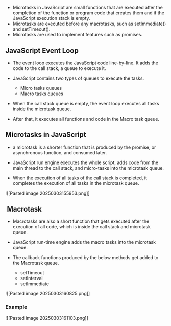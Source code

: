 - Microtasks in JavaScript are small functions that are executed after the completion of the function or program code that creates them and if the JavaScript execution stack is empty. 
- Microtasks are executed before any macrotasks, such as setImmediate() and setTimeout(). 
- Microtasks are used to implement features such as promises.

## JavaScript Event Loop

- The event loop executes the JavaScript code line-by-line. It adds the code to the call stack, a queue to execute it.
- JavaScript contains two types of queues to execute the tasks.
	- Micro tasks queues
	- Macro tasks queues

- When the call stack queue is empty, the event loop executes all tasks inside the microtask queue.
- After that, it executes all functions and code in the Macro task queue.

## Microtasks in JavaScript
- a microtask is a shorter function that is produced by the promise, or asynchronous function, and consumed later.

- JavaScript run engine executes the whole script, adds code from the main thread to the call stack, and micro-tasks into the microtask queue. 
- When the execution of all tasks of the call stack is completed, it completes the execution of all tasks in the microtask queue.

![[Pasted image 20250303155953.png]]

##  Macrotask
- Macrotasks are also a short function that gets executed after the execution of all code, which is inside the call stack and microtask queue.
- JavaScript run-time engine adds the macro tasks into the microtask queue.

- The callback functions produced by the below methods get added to the Macrotask queue.
	- setTimeout
	- setInterval
	- setImmediate

![[Pasted image 20250303160825.png]]

### Example

![[Pasted image 20250303161103.png]]

